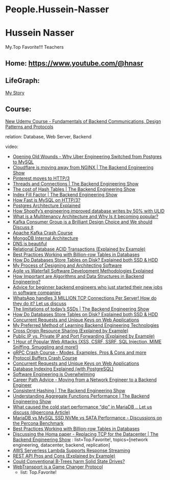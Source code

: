 # People.Hussein-Nasser
# Hussein Nasser
My.Top Favorite!!! Teachers
## Home: https://www.youtube.com/@hnasr

## LifeGraph:
[My Story](https://youtu.be/_EZ1tQ0yDo4)

## Course:
[New Udemy Course - Fundamentals of Backend Communications, Design Patterns and Protocols](https://youtu.be/6nlazL_yhK4)

relation: Database, Web Server, Backend

video:
- [Opening Old Wounds - Why Uber Engineering Switched from Postgres to MySQL](https://youtu.be/_E43l5EbNI4)
- [Cloudflare is moving away from NGINX | The Backend Engineering Show](https://youtu.be/QbOAHkaFU6w)
- [Pinterest moves to HTTP/3](https://youtu.be/19Et2M3amA4)
- [Threads and Connections | The Backend Engineering Show](https://youtu.be/CZw57SIwgiE)
- [The cost of Hash Tables | The Backend Engineering Show](https://youtu.be/hxdT_QgHUSg)
- [Index Fill Factor | The Backend Engineering Show](https://youtu.be/qXDhMJCuDEc)
- [How Fast is MySQL on HTTP/3?](https://youtu.be/3cpUdppYzJw)
- [Postgres Architecture Explained](https://youtu.be/Q56kljmIN14)
- [How Shopify’s engineering improved database writes by 50% with ULID](https://youtu.be/f53-Iw_5ucA)
- [What is a Multitenancy Architecture and Why Is it becoming popular?](https://youtu.be/x8vtmX4vF9I)
- [Kafka Consumer Group is a Brilliant Design Choice and We should Discuss it](https://youtu.be/e5uAhoT1hhU)
- [Apache Kafka Crash Course](https://youtu.be/R873BlNVUB4)
- [MongoDB Internal Architecture](https://youtu.be/ONzdr4SmOng)
- [DNS is beautiful](https://youtu.be/tgWx81_NGcg)
- [Relational Database ACID Transactions (Explained by Example)](https://youtu.be/pomxJOFVcQs)
- [Best Practices Working with Billion-row Tables in Databases](https://youtu.be/wj7KEMEkMUE)
- [How Do Databases Store Tables on Disk? Explained both SSD & HDD](https://youtu.be/DbxddGtHl70)
- [My Process of Designing and Architecting Software](https://youtu.be/TMamxmcurAQ)
- [Agile vs Waterfall Software Development Methodologies Explained](https://youtu.be/XGOxLyWFfl0)
- [How Important are Algorithms and Data Structures in Backend Engineering?](https://youtu.be/pG_twkFN6iE)
- [Advice for beginner backend engineers who just started their new jobs in software companies](https://youtu.be/V3C0VvNrFZ8)
- [WhatsApp handles 3 MILLION TCP Connections Per Server! How do they do it? Let us discuss](https://youtu.be/vQ5o4wPvUXg)
- [The limitations of today’s SSDs | The Backend Engineering Show](https://youtu.be/CjUdp1UY3uM)
- [How Do Databases Store Tables on Disk? Explained both SSD & HDD](https://youtu.be/DbxddGtHl70)
- [Concurrent Requests and Unique Keys on Web Applications](https://youtu.be/w6GzQa9R7-4)
- [My Preferred Method of Learning Backend Engineering Technologies](https://youtu.be/4NsWnT_-FoE)
- [Cross Origin Resource Sharing (Explained by Example)](https://youtu.be/Ka8vG5miErk)
- [Public IP vs. Private IP and Port Forwarding (Explained by Example)](https://youtu.be/92b-jjBURkw)
- [1 Hour of Popular Web Attacks (XSS, CSRF, SSRF, SQL Injection, MIME Sniffing, Smuggling and more!)](https://youtu.be/pdC3H8SX-F4)
- [gRPC Crash Course - Modes, Examples, Pros & Cons and more](https://youtu.be/Yw4rkaTc0f8)
- [Protocol Buffers Crash Course](https://youtu.be/46O73On0gyI)
- [Concurrent Requests and Unique Keys on Web Applications](https://youtu.be/w6GzQa9R7-4)
- [Database Indexing Explained (with PostgreSQL)](https://youtu.be/-qNSXK7s7_w)
- [Software Engineering is Overwhelming](https://youtu.be/MbDjrztWtX4)
- [Career Path Advice - Moving from a Network Engineer to a Backend Engineer](https://youtu.be/A20hvCH6Drs)
- [Consistent Hashing | The Backend Engineering Show](https://youtu.be/p6wwj0ozifw)
- [Understanding Aggregate Functions Performance | The Backend Engineering Show](https://youtu.be/L-8_CjV6sH4)
- [What caused the cold start performance “dip” in MariaDB .. Let us discuss (@percona Article)](https://youtu.be/xw4HjtRo1Ik)
- [MariaDB vs MySQL SSD NVMe vs SATA Performance - Discussions on the Percona Benchmark](https://youtu.be/T5nqr5-zIJE)
- [Best Practices Working with Billion-row Tables in Databases](https://youtu.be/wj7KEMEkMUE)
- [Discussing the Homa paper - Replacing TCP for the Datacenter | The Backend Engineering Show](https://youtu.be/nEFOni_87Yw) : list=Top.Favorite!, topics=[network engineering, datacenter, backend, replication]
- [AWS Serverless Lambda Supports Response Streaming](https://youtu.be/iwX9dYrcL1k)
- [REST API Pros and Cons (Explained by Example)](https://youtu.be/M3XQ6yEC51Q)
- [Could Conventional B-Trees harm Solid State Drives?](https://youtu.be/xprkGzP36TI)
- [WebTransport is a Game Changer Protocol](https://youtu.be/SEF8VBYlLik)
  - list: Top.Favorite!
